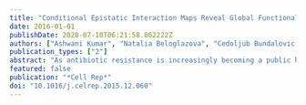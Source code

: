 ```yaml
---
title: "Conditional Epistatic Interaction Maps Reveal Global Functional Rewiring of Genome Integrity Pathways in Escherichia coli."
date: 2016-01-01
publishDate: 2020-07-10T06:21:58.862222Z
authors: ["Ashwani Kumar", "Natalia Beloglazova", "Cedoljub Bundalovic-Torma", "Sadhna Phanse", "Viktor Deineko", "Alla Gagarinova", "Gabriel Musso", "James Vlasblom", "Sofia Lemak", "Mohsen Hooshyar", "Zoran Minic", "Omar Wagih", "Roberto Mosca", "Patrick Aloy", "Ashkan Golshani", "John Parkinson", "Andrew Emili", "Alexander F Yakunin", "Mohan Babu"]
publication_types: ["2"]
abstract: "As antibiotic resistance is increasingly becoming a public health concern, an improved understanding of the bacterial DNA damage response (DDR), which is commonly targeted by antibiotics, could be of tremendous therapeutic value. Although the genetic components of the bacterial DDR have been studied extensively in isolation, how the underlying biological pathways interact functionally remains unclear. Here, we address this by performing systematic, unbiased, quantitative synthetic genetic interaction (GI) screens and uncover widespread changes in the GI network of the entire genomic integrity apparatus of Escherichia coli under standard and DNA-damaging growth conditions. The GI patterns of untreated cultures implicated two previously uncharacterized proteins (YhbQ and YqgF) as nucleases, whereas reorganization of the GI network after DNA damage revealed DDR roles for both annotated and uncharacterized genes. Analyses of pan-bacterial conservation patterns suggest that DDR mechanisms and functional relationships are near universal, highlighting a modular and highly adaptive genomic stress response. "
featured: false
publication: "*Cell Rep*"
doi: "10.1016/j.celrep.2015.12.060"
---
```


